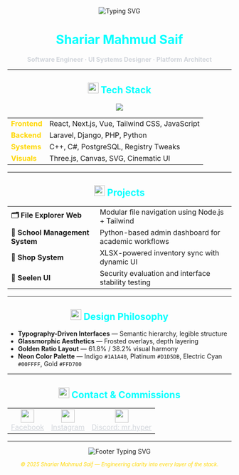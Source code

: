 <!-- 🌟 Neon Welcome Banner -->
<p align="center">
  <img src="https://readme-typing-svg.demolab.com?font=Orbitron&size=23&pause=1000&color=00FFFF&center=true&vCenter=true&width=435&lines=Welcome+to+My+Digital+Dashboard;Crafting+Interfaces+with+Precision;Engineering+Scalable+Systems;Available+for+Commissions" alt="Typing SVG" />
</p>

<h1 align="center" style="color:#00FFFF;">Shariar Mahmud Saif</h1>
<p align="center">
  <strong style="color:#D1D5DB;">Software Engineer · UI Systems Designer · Platform Architect</strong>
</p>

---

<!-- 🧠 Neon Tech Stack -->
<h2 align="center">
  <img src="https://cdn-icons-png.flaticon.com/512/1055/1055687.png" width="24"/> <span style="color:#00FFFF;">Tech Stack</span>
</h2>

<p align="center">
  <img src="https://skillicons.dev/icons?i=js,py,php,laravel,csharp,cpp,django,postgresql,tailwind,ruby,react,nextjs,threejs,vue" />
</p>

<table align="center">
  <tr>
    <td><strong style="color:#FFD700;">Frontend</strong></td>
    <td>React, Next.js, Vue, Tailwind CSS, JavaScript</td>
  </tr>
  <tr>
    <td><strong style="color:#FFD700;">Backend</strong></td>
    <td>Laravel, Django, PHP, Python</td>
  </tr>
  <tr>
    <td><strong style="color:#FFD700;">Systems</strong></td>
    <td>C++, C#, PostgreSQL, Registry Tweaks</td>
  </tr>
  <tr>
    <td><strong style="color:#FFD700;">Visuals</strong></td>
    <td>Three.js, Canvas, SVG, Cinematic UI</td>
  </tr>
</table>

---

<!-- 📂 Neon Projects -->
<h2 align="center">
  <img src="https://cdn-icons-png.flaticon.com/512/1055/1055646.png" width="24"/> <span style="color:#00FFFF;">Projects</span>
</h2>

<table align="center">
  <tr>
    <td><strong>🗂️ File Explorer Web</strong></td>
    <td>Modular file navigation using Node.js + Tailwind</td>
  </tr>
  <tr>
    <td><strong>🏫 School Management System</strong></td>
    <td>Python-based admin dashboard for academic workflows</td>
  </tr>
  <tr>
    <td><strong>🛒 Shop System</strong></td>
    <td>XLSX-powered inventory sync with dynamic UI</td>
  </tr>
  <tr>
    <td><strong>🔐 Seelen UI</strong></td>
    <td>Security evaluation and interface stability testing</td>
  </tr>
</table>

---

<!-- 🎨 Neon Design Philosophy -->
<h2 align="center">
  <img src="https://cdn-icons-png.flaticon.com/512/1055/1055677.png" width="24"/> <span style="color:#00FFFF;">Design Philosophy</span>
</h2>

- **Typography-Driven Interfaces** — Semantic hierarchy, legible structure  
- **Glassmorphic Aesthetics** — Frosted overlays, depth layering  
- **Golden Ratio Layout** — 61.8% / 38.2% visual harmony  
- **Neon Color Palette** — Indigo `#1A1A40`, Platinum `#D1D5DB`, Electric Cyan `#00FFFF`, Gold `#FFD700`

---

<!-- 📇 Neon Contact & Commission -->
<h2 align="center">
  <img src="https://cdn-icons-png.flaticon.com/512/1055/1055657.png" width="24"/> <span style="color:#00FFFF;">Contact & Commissions</span>
</h2>

<table align="center">
  <tr>
    <td align="center">
      <img src="https://cdn-icons-png.flaticon.com/512/733/733547.png" width="30"/><br/>
      <a href="https://facebook.com/Ignacio.hyper" style="color:#D1D5DB;">Facebook</a>
    </td>
    <td align="center">
      <img src="https://cdn-icons-png.flaticon.com/512/2111/2111463.png" width="30"/><br/>
      <a href="https://www.instagram.com/shariarmahmudsaif/" style="color:#D1D5DB;">Instagram</a>
    </td>
    <td align="center">
      <img src="https://cdn-icons-png.flaticon.com/512/2111/2111370.png" width="30"/><br/>
      <a href="https://discord.gg/wP8v2ZTkWF" style="color:#D1D5DB;">Discord: mr.hyper</a>
    </td>
  </tr>
</table>

---

<!-- 🧬 Footer -->
<p align="center">
  <img src="https://readme-typing-svg.demolab.com?font=Fira+Code&size=18&pause=1000&color=FFD700&center=true&vCenter=true&width=435&lines=Explore+My+Work+Below;Reach+Out+for+Commissions+or+Collabs" alt="Footer Typing SVG" />
</p>

<p align="center">
  <sub><em style="color:#FFD700;">© 2025 Shariar Mahmud Saif — Engineering clarity into every layer of the stack.</em></sub>
</p>
